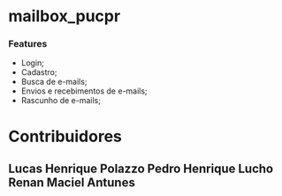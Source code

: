 # mailbox_pucpr

### Features

- Login;
- Cadastro;
- Busca de e-mails;
- Envios e recebimentos de e-mails;
- Rascunho de e-mails;


Contribuidores
=============

Lucas Henrique Polazzo
Pedro Henrique Lucho
Renan Maciel Antunes
-------------

